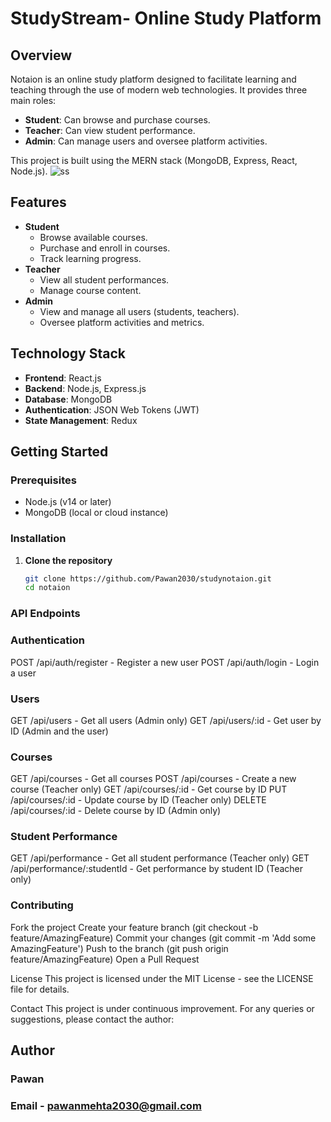 # StudyStream- Online Study Platform

## Overview
Notaion is an online study platform designed to facilitate learning and teaching through the use of modern web technologies. It provides three main roles:
- **Student**: Can browse and purchase courses.
- **Teacher**: Can view student performance.
- **Admin**: Can manage users and oversee platform activities.

This project is built using the MERN stack (MongoDB, Express, React, Node.js).
![ss](https://github.com/Pawan2030/Study-Online/assets/136910101/16aeb5be-f186-4cff-b238-6e59eb7f2cd6)


## Features
- **Student**
  - Browse available courses.
  - Purchase and enroll in courses.
  - Track learning progress.
- **Teacher**
  - View all student performances.
  - Manage course content.
- **Admin**
  - View and manage all users (students, teachers).
  - Oversee platform activities and metrics.

## Technology Stack
- **Frontend**: React.js
- **Backend**: Node.js, Express.js
- **Database**: MongoDB
- **Authentication**: JSON Web Tokens (JWT)
- **State Management**: Redux

## Getting Started

### Prerequisites
- Node.js (v14 or later)
- MongoDB (local or cloud instance)

### Installation

1. **Clone the repository**
   ```sh
   git clone https://github.com/Pawan2030/studynotaion.git
   cd notaion


### API Endpoints

### Authentication

POST /api/auth/register - Register a new user
POST /api/auth/login - Login a user

### Users
GET /api/users - Get all users (Admin only)
GET /api/users/:id - Get user by ID (Admin and the user)

### Courses
GET /api/courses - Get all courses
POST /api/courses - Create a new course (Teacher only)
GET /api/courses/:id - Get course by ID
PUT /api/courses/:id - Update course by ID (Teacher only)
DELETE /api/courses/:id - Delete course by ID (Admin only)

### Student Performance
GET /api/performance - Get all student performance (Teacher only)
GET /api/performance/:studentId - Get performance by student ID (Teacher only)

### Contributing

Fork the project
Create your feature branch (git checkout -b feature/AmazingFeature)
Commit your changes (git commit -m 'Add some AmazingFeature')
Push to the branch (git push origin feature/AmazingFeature)
Open a Pull Request

License
This project is licensed under the MIT License - see the LICENSE file for details.

Contact
This project is under continuous improvement. For any queries or suggestions, please contact the author:

## Author
### Pawan 
### Email - pawanmehta2030@gmail.com


